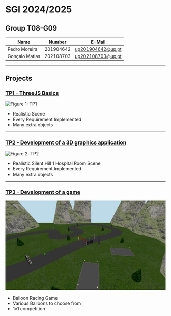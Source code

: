 # SGI 2024/2025

## Group T08-G09
| Name             | Number    | E-Mail             |
| ---------------- | --------- | ------------------ |
| Pedro Moreira        | 201904642 | up201904642@up.pt                |
| Gonçalo Matias         | 202108703 | up202108703@up.pt                |

----

## Projects

### [TP1 - ThreeJS Basics](tp1)

![Figure 1: TP1](sgi-t08-g09-main/tp1/prints/tp1.png)

- Realistic Scene
- Every Requirement Implemented
- Many extra objects

-----

### [TP2 - Development of a 3D graphics application](tp2)

![Figure 2: TP2](sgi-t08-g09-main/tp2/screenshots/tp2.jpg)

- Realistic Silent Hill 1 Hospital Room Scene
- Every Requirement Implemented
- Many extra objects

----

### [TP3 - Development of a game](tp3)

![Figure 3: TP3](sgi-t08-g09-main/tp3/screenshots/track.jpg)

- Balloon Racing Game
- Various Balloons to choose from
- 1v1 competition

